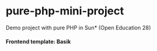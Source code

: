 # pure-php-mini-project
Demo project with pure PHP in Sun* (Open Education 28)

#### Frontend template: Basik
